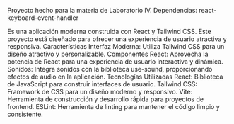 Proyecto hecho para la materia de Laboratorio IV.
Dependencias:
react-keyboard-event-handler

Es una aplicación moderna construida con React y Tailwind CSS. Este proyecto está diseñado para ofrecer una experiencia de usuario atractiva y responsiva.
Características
Interfaz Moderna: Utiliza Tailwind CSS para un diseño atractivo y personalizable.
Componentes React: Aprovecha la potencia de React para una experiencia de usuario interactiva y dinámica.
Sonidos: Integra sonidos con la biblioteca use-sound, proporcionando efectos de audio en la aplicación.
Tecnologías Utilizadas
React: Biblioteca de JavaScript para construir interfaces de usuario.
Tailwind CSS: Framework de CSS para un diseño moderno y responsivo.
Vite: Herramienta de construcción y desarrollo rápida para proyectos de frontend.
ESLint: Herramienta de linting para mantener el código limpio y consistente.
